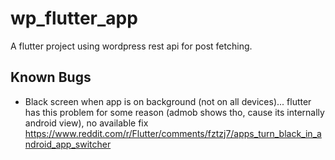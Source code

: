 # wp_flutter_app

A flutter project using wordpress rest api for post fetching.

## Known Bugs
- Black screen when app is on background (not on all devices)... flutter has this problem for some reason (admob shows tho, cause its internally android view), no available fix https://www.reddit.com/r/Flutter/comments/fztzj7/apps_turn_black_in_android_app_switcher
